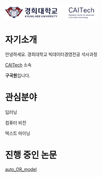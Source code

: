 <img src="./miscellaneous/logo.png" width="60%" height="60%">

# 자기소개  

안녕하세요. 경희대학교 빅데이터경영전공 석사과정 

[CAITech](http://caitech.khu.ac.kr/) 소속

**구국원**입니다.<br>


# 관심분야

딥러닝

컴퓨터 비전

텍스트 마이닝


# 진행 중인 논문
[auto_OR_model](/auto_OR_model)